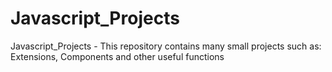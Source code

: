 # Javascript_Projects
Javascript_Projects - This repository contains many small projects such as: Extensions, Components and other useful functions
